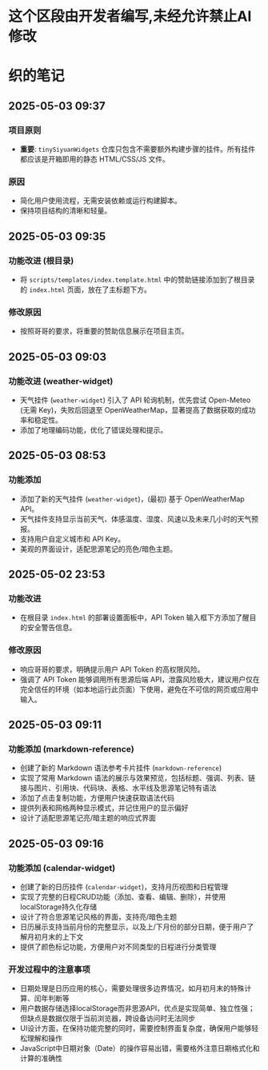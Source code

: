 # 这个区段由开发者编写,未经允许禁止AI修改

# 织的笔记

## 2025-05-03 09:37

### 项目原则

*   **重要**: `tinySiyuanWidgets` 仓库只包含不需要额外构建步骤的挂件。所有挂件都应该是开箱即用的静态 HTML/CSS/JS 文件。

### 原因

*   简化用户使用流程，无需安装依赖或运行构建脚本。
*   保持项目结构的清晰和轻量。

## 2025-05-03 09:35

### 功能改进 (根目录)

* 将 `scripts/templates/index.template.html` 中的赞助链接添加到了根目录的 `index.html` 页面，放在了主标题下方。

### 修改原因

* 按照哥哥的要求，将重要的赞助信息展示在项目主页。

## 2025-05-03 09:03

### 功能改进 (weather-widget)

*   天气挂件 (`weather-widget`) 引入了 API 轮询机制，优先尝试 Open-Meteo (无需 Key)，失败后回退至 OpenWeatherMap，显著提高了数据获取的成功率和稳定性。
*   添加了地理编码功能，优化了错误处理和提示。

## 2025-05-03 08:53

### 功能添加

*   添加了新的天气挂件 (`weather-widget`)，(最初) 基于 OpenWeatherMap API。
*   天气挂件支持显示当前天气、体感温度、湿度、风速以及未来几小时的天气预报。
*   支持用户自定义城市和 API Key。
*   美观的界面设计，适配思源笔记的亮色/暗色主题。

## 2025-05-02 23:53

### 功能改进

*   在根目录 `index.html` 的部署设置面板中，API Token 输入框下方添加了醒目的安全警告信息。

### 修改原因

*   响应哥哥的要求，明确提示用户 API Token 的高权限风险。
*   强调了 API Token 能够调用所有思源后端 API，泄露风险极大，建议用户仅在完全信任的环境（如本地运行此页面）下使用，避免在不可信的网页或应用中输入。

## 2025-05-03 09:11

### 功能添加 (markdown-reference)

* 创建了新的 Markdown 语法参考卡片挂件 (`markdown-reference`)
* 实现了常用 Markdown 语法的展示与效果预览，包括标题、强调、列表、链接与图片、引用块、代码块、表格、水平线及思源笔记特有语法
* 添加了点击复制功能，方便用户快速获取语法代码
* 提供列表和网格两种显示模式，并记住用户的显示偏好
* 设计了适配思源笔记亮/暗主题的响应式界面 

## 2025-05-03 09:16

### 功能添加 (calendar-widget)

* 创建了新的日历挂件 (`calendar-widget`)，支持月历视图和日程管理
* 实现了完整的日程CRUD功能（添加、查看、编辑、删除），并使用localStorage持久化存储
* 设计了符合思源笔记风格的界面，支持亮/暗色主题
* 日历展示支持当前月份的完整显示，以及上/下月份的部分日期，便于用户了解月初月末的上下文
* 提供了颜色标记功能，方便用户对不同类型的日程进行分类管理

### 开发过程中的注意事项

* 日期处理是日历应用的核心，需要处理很多边界情况，如月初月末的特殊计算、闰年判断等
* 用户数据存储选择localStorage而非思源API，优点是实现简单、独立性强；但缺点是数据仅限于当前浏览器，跨设备访问时无法同步
* UI设计方面，在保持功能完整的同时，需要控制界面复杂度，确保用户能够轻松理解和操作
* JavaScript中日期对象（Date）的操作容易出错，需要格外注意日期格式化和计算的准确性 